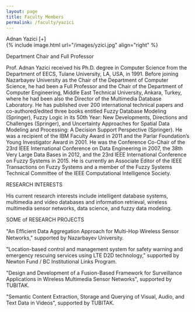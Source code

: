 ```yaml
---
layout: page
title: Faculty Members
permalink: /faculty/yazici
---
```


<div class="container" markdown="1">
<div class="header" markdown="1">Adnan Yazici [+]
</div>
<div class="content" markdown="1" style="min-height: 200px;">
{% include image.html url="/images/yzici.jpg" align="right" %}


Department Chair and Full Professor

Prof. Adnan Yazici received his Ph.D. degree in Computer Science from the Department of EECS, Tulane University, LA, USA, in 1991.  Before joining Nazarbayev University as the Chair of the Department of Computer Science, he had been a Full Professor and the Chair of the Department of Computer Engineering, Middle East Technical University, Ankara, Turkey, where he had been also the Director of the Multimedia Database Laboratory. He has published over 200 international technical papers and co-authored/edited three books entitled Fuzzy Database Modeling (Springer), Fuzzy Logic in its 50th Year: New Developments, Directions and Challenges (Springer), and Uncertainty Approaches for Spatial Data Modeling and Processing: A Decision Support Perspective (Springer).  He was a recipient of the IBM Faculty Award in 2011 and the Parlar Foundation’s Young Investigator Award in 2001. He was the Conference Co-Chair of the 23rd IEEE International Conference on Data Engineering in 2007, the 38th Very Large Data Bases in 2012, and the 23rd IEEE International Conference on Fuzzy Systems in 2015. He is currently an Associate Editor of the IEEE Transactions on Fuzzy Systems and a member of the Fuzzy Systems Technical Committee of the IEEE Computational Intelligence Society.

RESEARCH INTERESTS

His current research interests include intelligent database systems, multimedia and video databases and information retrieval, wireless multimedia sensor networks, data science, and fuzzy data modeling. 

SOME of RESEARCH PROJECTS

"An Efﬁcient Data Aggregation Approach for Multi-Hop Wireless Sensor Networks," supported by Nazarbayev University.

"Location-based control and management system for safety warning and emergency rescuing services using LTE D2D technology," 
supported by Newton Fund / BC Institutional Links Program.

"Design and Development of a Fusion-Based Framework for Surveillance Applications in Wireless Multimedia Sensor Networks", 
supported by TUBITAK.

"Semantic Content Extraction, Storage and Querying of Visual, Audio, and Text Data in Videos", supported by TUBITAK.


</div>
</div>
